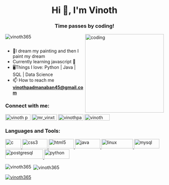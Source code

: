 <h1 align="center">Hi 👋, I'm Vinoth</h1>
<h3 align="center">Time passes by coding!</h3>

<img align="right" alt="coding" widht="250" height="250" src="https://camo.githubusercontent.com/cae12fddd9d6982901d82580bdf321d81fb299141098ca1c2d4891870827bf17/68747470733a2f2f6d69726f2e6d656469756d2e636f6d2f6d61782f313336302f302a37513379765349765f7430696f4a2d5a2e676966">

<p align="left"> <img src="https://komarev.com/ghpvc/?username=vinoth365&label=Profile%20views&color=0e75b6&style=flat" alt="vinoth365" /> </p>

<p align="left"> <a href="https://twitter.com/" target="blank"><img src="https://img.shields.io/twitter/follow/?logo=twitter&style=for-the-badge" alt="" /></a> </p>

- 🧠I dream my painting and then I paint my dream
- Currently learning javascript 🥇 
- 🖥️Things I love: 
      Python
     | Java
     | SQL 
     | Data Science 
- 📫 How to reach me **vinothpadmanaban45@gmail.com**

<h3 align="left">Connect with me:</h3>
<p align="left">
<a href="https://linkedin.com/in/vinoth-p-27986a233" target="blank"><img align="center" src="https://img.shields.io/badge/LinkedIn-0077B5?style=for-the-badge&logo=linkedin&logoColor=white" alt="vinoth p" height="20" width="80" /></a>
<a href="https://instagram.com/mr_vinxth" target="blank"><img align="center" src="https://img.shields.io/badge/Instagram-E4405F?style=for-the-badge&logo=instagram&logoColor=white" alt="mr_vinxth" height="20" width="80" /></a>
<a href="https://www.hackerrank.com/vinothpadmanaba1" target="blank"><img align="center" src="https://img.shields.io/badge/-Hackerrank-2EC866?style=for-the-badge&logo=HackerRank&logoColor=white" alt="vinothpadmanaba1" height="20" width="80" /></a>
<a href="https://www.sololearn.com/profile/26867795" target="blank"><img align="center" src="https://img.shields.io/badge/-Sololearn-3a464b?style=for-the-badge&logo=Sololearn&logoColor=white" alt="vinoth" height="20" width="80" /></a>
</p>

<h3 align="left">Languages and Tools:</h3>
<p align="left">
  
  <a href="https://www.cprogramming.com/" target="_blank" rel="noreferrer"> <img src="https://img.shields.io/badge/C-00599C?style=for-the-badge&logo=c&logoColor=white" alt="c" width="50" height="30"/> </a><a href="https://www.w3schools.com/css/" target="_blank" rel="noreferrer"> <img src="https://img.shields.io/badge/CSS3-1572B6?style=for-the-badge&logo=css3&logoColor=white" alt="css3" width="80" height="30"/> </a><a href="https://www.w3.org/html/" target="_blank" rel="noreferrer"> <img src="https://img.shields.io/badge/HTML5-E34F26?style=for-the-badge&logo=html5&logoColor=white" alt="html5" width="80" height="30"/> </a><a href="https://www.java.com" target="_blank" rel="noreferrer"> <img src="https://img.shields.io/badge/Java-ED8B00?style=for-the-badge&logo=openjdk&logoColor=white" alt="java" width="80" height="30"/> </a><a href="https://www.linux.org/" target="_blank" rel="noreferrer"> <img src="https://img.shields.io/badge/Kali_Linux-557C94?style=for-the-badge&logo=kali-linux&logoColor=white" alt="linux" width="100" height="30"/> </a><a href="https://www.mysql.com/" target="_blank" rel="noreferrer"> <img src="https://img.shields.io/badge/MySQL-00000F?style=for-the-badge&logo=mysql&logoColor=white" alt="mysql" width="80" height="30"/> </a><a href="https://www.postgresql.org" target="_blank" rel="noreferrer"> <img src="https://img.shields.io/badge/PostgreSQL-316192?style=for-the-badge&logo=postgresql&logoColor=white" alt="postgresql" width="120" height="30"/> </a><a href="https://www.python.org" target="_blank" rel="noreferrer"> <img src="https://img.shields.io/badge/Python-14354C?style=for-the-badge&logo=python&logoColor=white" alt="python" width="80" height="30"/> </a> </p>

<p><img align="left" src="https://github-readme-stats.vercel.app/api/top-langs?username=vinoth365&show_icons=true&locale=en&layout=compact" alt="vinoth365" /></p>

<p>&nbsp;<img align="center" src="https://github-readme-stats.vercel.app/api?username=vinoth365&show_icons=true&locale=en" alt="vinoth365" /></p>

 <a href="https://github.com/ryo-ma/github-profile-trophy"><img src="https://github-profile-trophy.vercel.app/?username=vinoth365" alt="vinoth365" /></a> </p>
